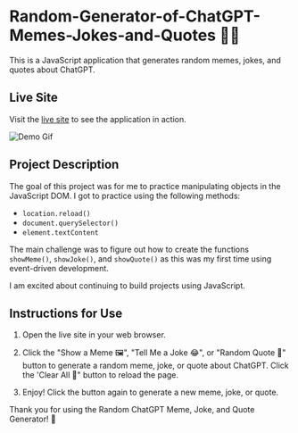 # Random-Generator-of-ChatGPT-Memes-Jokes-and-Quotes 👨‍💻

This is a JavaScript application that generates random memes, jokes, and quotes about ChatGPT.

## Live Site

Visit the [live site](https://husseinserhan.github.io/Random-Generator-of-ChatGPT-Memes-Jokes-and-Quotes/) to see the application in action.

![Demo Gif](demo.gif)

## Project Description

The goal of this project was for me to practice manipulating objects in the JavaScript DOM. I got to practice using the following methods:

- `location.reload()`
- `document.querySelector()`
- `element.textContent`

The main challenge was to figure out how to create the functions `showMeme()`, `showJoke()`, and `showQuote()` as this was my first time using event-driven development.

I am excited about continuing to build projects using JavaScript.

## Instructions for Use

1. Open the live site in your web browser.

2. Click the "Show a Meme 🖼️", "Tell Me a Joke 😂", or "Random Quote 🔖" button to generate a random meme, joke, or quote about ChatGPT. Click the 'Clear All 🧹" button to reload the page. 

3. Enjoy! Click the button again to generate a new meme, joke, or quote.

Thank you for using the Random ChatGPT Meme, Joke, and Quote Generator! 💙

